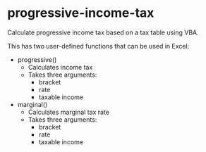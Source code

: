 # progressive-income-tax
Calculate progressive income tax based on a tax table using VBA.

This has two user-defined functions that can be used in Excel:

- progressive()
  - Calculates income tax
  - Takes three arguments:
    - bracket
    - rate
    - taxable income
- marginal()
  - Calculates marginal tax rate
  - Takes three arguments:
    - bracket
    - rate
    - taxable income
